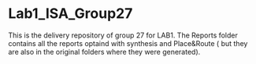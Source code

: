 # Lab1_ISA_Group27
This is the delivery repository of  group 27 for LAB1. The Reports folder contains all the reports optaind with synthesis and Place&Route ( but they are also in the original folders where they were generated).

